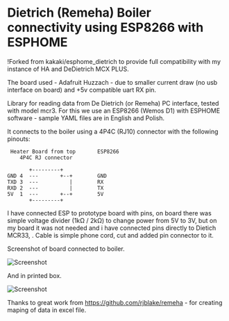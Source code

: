 # Dietrich (Remeha) Boiler connectivity using ESP8266 with ESPHOME

!Forked from kakaki/esphome_dietrich to provide full compatibility with my instance of HA and DeDietrich MCX PLUS.

The board used - Adafruit Huzzach - due to smaller current draw (no usb interface on board) and +5v compatible uart RX pin.


Library for reading data from De Dietrich (or Remeha) PC interface, tested with model mcr3.
For this we use an ESP8266 (Wemos D1) with ESPHOME software - sample YAML files are in English and Polish.

It connects to the boiler using a 4P4C (RJ10) connector with the following pinouts:
```
 Heater Board from top       ESP8266
    4P4C RJ connector
    
       +---------+
GND 4  ---       +--+        GND
TXD 3  ---          |        RX
RXD 2  ---          |        TX
5V  1  ---       +--+        5V
       +---------+
```

I have connected ESP to prototype board with pins, on board there was simple voltage divider (1kΩ / 2kΩ) to change power from 5V to 3V, but on my board it was not needed and i have connected pins directly to Dietich MCR33, .
Cable is simple phone cord, cut and added pin connector to it.

Screenshot of board connected to boiler.

![Screenshot](board.jpg)

And in printed box.

![Screenshot](box.jpg)

Thanks to great work from https://github.com/rjblake/remeha - for creating maping of data in excel file.

